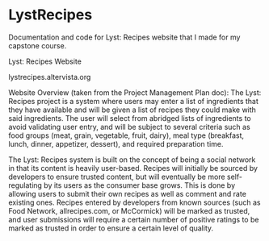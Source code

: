 # LystRecipes
Documentation and code for Lyst: Recipes website that I made for my capstone course.


Lyst: Recipes Website

lystrecipes.altervista.org


Website Overview (taken from the Project Management Plan doc):
The Lyst: Recipes project is a system where users may enter a list of ingredients that they have available and will be given a list of recipes they could make with said ingredients. The user will select from abridged lists of ingredients to avoid validating user entry, and will be subject to several criteria such as food groups (meat, grain, vegetable, fruit, dairy), meal type (breakfast, lunch, dinner, appetizer, dessert), and required preparation time.


The Lyst: Recipes system is built on the concept of being a social network in that its content is heavily user-based. Recipes will initially be sourced by developers to ensure trusted content, but will eventually be more self-regulating by its users as the consumer base grows. This is done by allowing users to submit their own recipes as well as comment and rate existing ones. Recipes entered by developers from known sources (such as Food Network, allrecipes.com, or McCormick) will be marked as trusted, and user submissions will require a certain number of positive ratings to be marked as trusted in order to ensure a certain level of quality.
